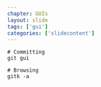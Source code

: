 ```yaml
---
chapter: GUIs
layout: slide
tags: ['gui']
categories: ['slidecontent']
---
```


	# Committing
	git gui

	# Browsing
	gitk -a